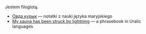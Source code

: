 Jestem filoglotą.
- [Овда курык](https://pt-11.github.io/ovda-kuryk/) — notatki z nauki języka maryjskiego
- [My sauna has been struck by lightning](https://pt-11.github.io/my-sauna/) —  a phrasebook in Uralic languages
<!--
**pt-11/pt-11** is a ✨ _special_ ✨ repository because its `README.md` (this file) appears on your GitHub profile.

Here are some ideas to get you started:

- 🔭 I’m currently working on ...
- 🌱 I’m currently learning ...
- 👯 I’m looking to collaborate on ...
- 🤔 I’m looking for help with ...
- 💬 Ask me about ...
- 📫 How to reach me: ...
- 😄 Pronouns: ...
- ⚡ Fun fact: ...
-->
